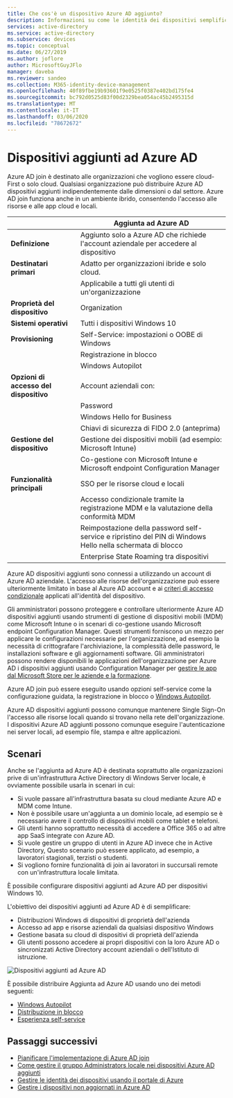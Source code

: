 ```yaml
---
title: Che cos'è un dispositivo Azure AD aggiunto?
description: Informazioni su come le identità dei dispositivi semplificano la gestione dei dispositivi che accedono alle risorse nell'ambiente.
services: active-directory
ms.service: active-directory
ms.subservice: devices
ms.topic: conceptual
ms.date: 06/27/2019
ms.author: joflore
author: MicrosoftGuyJFlo
manager: daveba
ms.reviewer: sandeo
ms.collection: M365-identity-device-management
ms.openlocfilehash: 40f89fbe19b93601f9e0525f0387e402bd175fe4
ms.sourcegitcommit: bc792d0525d83f00d2329bea054ac45b2495315d
ms.translationtype: MT
ms.contentlocale: it-IT
ms.lasthandoff: 03/06/2020
ms.locfileid: "78672672"
---
```

# <a name="azure-ad-joined-devices"></a>Dispositivi aggiunti ad Azure AD

Azure AD join è destinato alle organizzazioni che vogliono essere cloud-First o solo cloud. Qualsiasi organizzazione può distribuire Azure AD dispositivi aggiunti indipendentemente dalle dimensioni o dal settore. Azure AD join funziona anche in un ambiente ibrido, consentendo l'accesso alle risorse e alle app cloud e locali.

|   | Aggiunta ad Azure AD |
| --- | --- |
| **Definizione** | Aggiunto solo a Azure AD che richiede l'account aziendale per accedere al dispositivo |
| **Destinatari primari** | Adatto per organizzazioni ibride e solo cloud. |
|   | Applicabile a tutti gli utenti di un'organizzazione |
| **Proprietà del dispositivo** | Organization |
| **Sistemi operativi** | Tutti i dispositivi Windows 10 |
| **Provisioning** | Self-Service: impostazioni o OOBE di Windows |
|   | Registrazione in blocco |
|   | Windows Autopilot |
| **Opzioni di accesso del dispositivo** | Account aziendali con: |
|   | Password |
|   | Windows Hello for Business |
|   | Chiavi di sicurezza di FIDO 2.0 (anteprima) |
| **Gestione del dispositivo** | Gestione dei dispositivi mobili (ad esempio: Microsoft Intune) |
|   | Co-gestione con Microsoft Intune e Microsoft endpoint Configuration Manager |
| **Funzionalità principali** | SSO per le risorse cloud e locali |
|   | Accesso condizionale tramite la registrazione MDM e la valutazione della conformità MDM |
|   | Reimpostazione della password self-service e ripristino del PIN di Windows Hello nella schermata di blocco |
|   | Enterprise State Roaming tra dispositivi |

Azure AD dispositivi aggiunti sono connessi a utilizzando un account di Azure AD aziendale. L'accesso alle risorse dell'organizzazione può essere ulteriormente limitato in base al Azure AD account e ai [criteri di accesso condizionale](../conditional-access/overview.md) applicati all'identità del dispositivo.

Gli amministratori possono proteggere e controllare ulteriormente Azure AD dispositivi aggiunti usando strumenti di gestione di dispositivi mobili (MDM) come Microsoft Intune o in scenari di co-gestione usando Microsoft endpoint Configuration Manager. Questi strumenti forniscono un mezzo per applicare le configurazioni necessarie per l'organizzazione, ad esempio la necessità di crittografare l'archiviazione, la complessità delle password, le installazioni software e gli aggiornamenti software. Gli amministratori possono rendere disponibili le applicazioni dell'organizzazione per Azure AD i dispositivi aggiunti usando Configuration Manager per [gestire le app dal Microsoft Store per le aziende e la formazione](/configmgr/apps/deploy-use/manage-apps-from-the-windows-store-for-business).

Azure AD join può essere eseguito usando opzioni self-service come la configurazione guidata, la registrazione in blocco o [Windows Autopilot](/intune/enrollment-autopilot).

Azure AD dispositivi aggiunti possono comunque mantenere Single Sign-On l'accesso alle risorse locali quando si trovano nella rete dell'organizzazione. I dispositivi Azure AD aggiunti possono comunque eseguire l'autenticazione nei server locali, ad esempio file, stampa e altre applicazioni.

## <a name="scenarios"></a>Scenari

Anche se l'aggiunta ad Azure AD è destinata soprattutto alle organizzazioni prive di un'infrastruttura Active Directory di Windows Server locale, è ovviamente possibile usarla in scenari in cui:

- Si vuole passare all'infrastruttura basata su cloud mediante Azure AD e MDM come Intune.
- Non è possibile usare un'aggiunta a un dominio locale, ad esempio se è necessario avere il controllo di dispositivi mobili come tablet e telefoni.
- Gli utenti hanno soprattutto necessità di accedere a Office 365 o ad altre app SaaS integrate con Azure AD.
- Si vuole gestire un gruppo di utenti in Azure AD invece che in Active Directory, Questo scenario può essere applicato, ad esempio, a lavoratori stagionali, terzisti o studenti.
- Si vogliono fornire funzionalità di join ai lavoratori in succursali remote con un'infrastruttura locale limitata.

È possibile configurare dispositivi aggiunti ad Azure AD per dispositivi Windows 10.

L'obiettivo dei dispositivi aggiunti ad Azure AD è di semplificare:

- Distribuzioni Windows di dispositivi di proprietà dell'azienda
- Accesso ad app e risorse aziendali da qualsiasi dispositivo Windows
- Gestione basata su cloud di dispositivi di proprietà dell'azienda
- Gli utenti possono accedere ai propri dispositivi con la loro Azure AD o sincronizzati Active Directory account aziendali o dell'Istituto di istruzione.

![Dispositivi aggiunti ad Azure AD](./media/concept-azure-ad-join/azure-ad-joined-device.png)

È possibile distribuire Aggiunta ad Azure AD usando uno dei metodi seguenti:

- [Windows Autopilot](/windows/deployment/windows-autopilot/windows-10-autopilot)
- [Distribuzione in blocco](/intune/windows-bulk-enroll)
- [Esperienza self-service](azuread-joined-devices-frx.md)

## <a name="next-steps"></a>Passaggi successivi

- [Pianificare l'implementazione di Azure AD join](azureadjoin-plan.md)
- [Come gestire il gruppo Administrators locale nei dispositivi Azure AD aggiunti](assign-local-admin.md)
- [Gestire le identità dei dispositivi usando il portale di Azure](device-management-azure-portal.md)
- [Gestire i dispositivi non aggiornati in Azure AD](manage-stale-devices.md)

